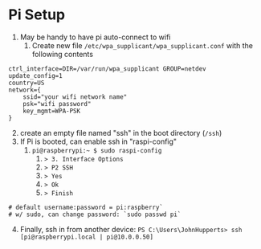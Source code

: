 # Pi Setup
1. May be handy to have pi auto-connect to wifi
	1. Create new file `/etc/wpa_supplicant/wpa_supplicant.conf` with the following contents
```
ctrl_interface=DIR=/var/run/wpa_supplicant GROUP=netdev
update_config=1
country=US
network={
	ssid="your wifi network name"
	psk="wifi password"
	key_mgmt=WPA-PSK
}
```
2. create an empty file named "ssh" in the boot directory (`/ssh`)
3. If Pi is booted, can enable ssh in "raspi-config"
	1. `pi@raspberrypi:~ $ sudo raspi-config`
		1. `> 3. Interface Options`
		2. `> P2 SSH`
		3. `> Yes`
		4. `> Ok`
		5. `> Finish`
```
# default username:password = pi:raspberry`
# w/ sudo, can change password: `sudo passwd pi`
```

4. Finally, ssh in from another device: `PS C:\Users\JohnHupperts> ssh [pi@raspberrypi.local | pi@10.0.0.50]`
